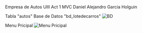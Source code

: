 Empresa de Autos
UIII Act 1 MVC
Daniel Alejandro Garcia Holguin

Tabla "autos" Base de Datos "bd_lotedecarros"
![BD](https://github.com/DAHolguin/UIII-Act-1-MVC-/assets/143548047/8649f07b-1e14-45f6-83c6-0f8e30d90d38)

Menu Pricipal
![Menu Pricipal](https://github.com/DAHolguin/UIII-Act-1-MVC-/assets/143548047/e1ed5618-a8ae-4628-ad4c-5e23c1c0ee0c)


